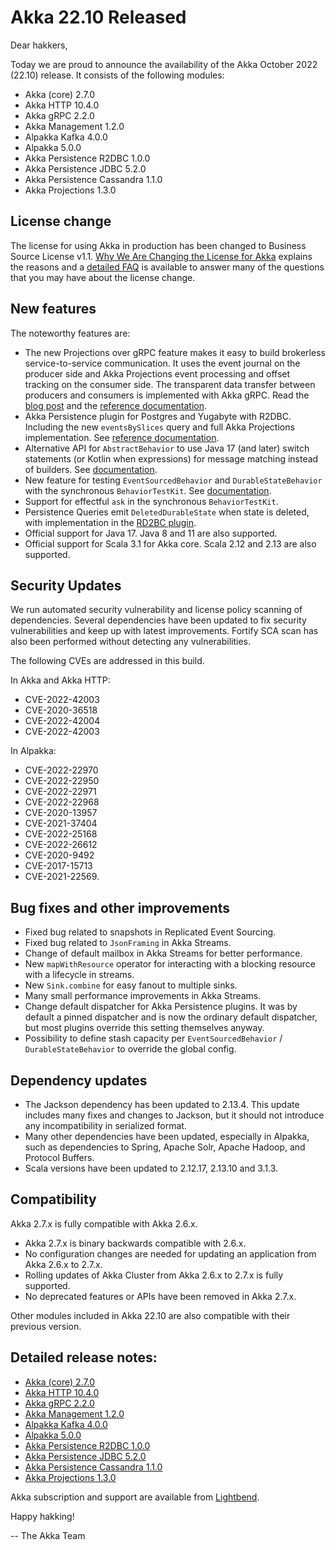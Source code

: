 # Akka 22.10 Released

Dear hakkers,

Today we are proud to announce the availability of the Akka October 2022 (22.10) release.
It consists of the following modules:

* Akka (core) 2.7.0
* Akka HTTP 10.4.0
* Akka gRPC 2.2.0
* Akka Management 1.2.0
* Alpakka Kafka 4.0.0
* Alpakka 5.0.0
* Akka Persistence R2DBC 1.0.0
* Akka Persistence JDBC 5.2.0
* Akka Persistence Cassandra 1.1.0
* Akka Projections 1.3.0

## License change

The license for using Akka in production has been changed to Business Source License v1.1.
[Why We Are Changing the License for Akka](https://www.lightbend.com/blog/why-we-are-changing-the-license-for-akka) explains the reasons and a [detailed FAQ](https://www.lightbend.com/akka/license-faq) is available to answer many of the questions that you may have about the license change.

## New features

The noteworthy features are:

* The new Projections over gRPC feature makes it easy to build brokerless service-to-service communication.
It uses the event journal on the producer side and Akka Projections event processing and offset tracking on the consumer side.
The transparent data transfer between producers and consumers is implemented with Akka gRPC.
Read the [blog post](https://www.lightbend.com/blog/ditch-the-message-broker-go-faster) and the [reference documentation](https://doc.akka.io/libraries/akka-projection/current/grpc.html).
* Akka Persistence plugin for Postgres and Yugabyte with R2DBC.
Including the new `eventsBySlices` query and full Akka Projections implementation.
See [reference documentation](https://doc.akka.io/libraries/akka-persistence-r2dbc/current/index.html).
* Alternative API for `AbstractBehavior` to use Java 17 (and later) switch statements (or Kotlin when expressions) for message matching instead of builders.
See [documentation](https://doc.akka.io/libraries/akka-core/current/typed/actors.html?language=java#abstractonmessagebehavior-api).
* New feature for testing `EventSourcedBehavior` and `DurableStateBehavior` with the synchronous `BehaviorTestKit`.
See [documentation](https://doc.akka.io/libraries/akka-core/current/typed/persistence-testing.html#unit-testing-with-the-behaviortestkit).
* Support for effectful `ask` in the synchronous `BehaviorTestKit`.
* Persistence Queries emit `DeletedDurableState` when state is deleted, with implementation in the [RD2BC plugin](https://doc.akka.io/libraries/akka-persistence-r2dbc/current/query.html#durable-state-queries).
* Official support for Java 17.
Java 8 and 11 are also supported.
* Official support for Scala 3.1 for Akka core.
Scala 2.12 and 2.13 are also supported.

## Security Updates

We run automated security vulnerability and license policy scanning of dependencies.
Several dependencies have been updated to fix security vulnerabilities and keep up with latest improvements.
Fortify SCA scan has also been performed without detecting any vulnerabilities.

The following CVEs are addressed in this build.

In Akka and Akka HTTP:

* CVE-2022-42003
* CVE-2020-36518
* CVE-2022-42004
* CVE-2022-42003

In Alpakka:

* CVE-2022-22970
* CVE-2022-22950
* CVE-2022-22971
* CVE-2022-22968
* CVE-2020-13957
* CVE-2021-37404
* CVE-2022-25168
* CVE-2022-26612
* CVE-2020-9492
* CVE-2017-15713
* CVE-2021-22569.

## Bug fixes and other improvements

* Fixed bug related to snapshots in Replicated Event Sourcing.
* Fixed bug related to `JsonFraming` in Akka Streams.
* Change of default mailbox in Akka Streams for better performance.
* New `mapWithResource` operator for interacting with a blocking resource with a lifecycle in streams.
* New `Sink.combine` for easy fanout to multiple sinks.
* Many small performance improvements in Akka Streams.
* Change default dispatcher for Akka Persistence plugins.
It was by default a pinned dispatcher and is now the ordinary default dispatcher, but most plugins override this setting themselves anyway.
* Possibility to define stash capacity per `EventSourcedBehavior` / `DurableStateBehavior` to override the global config.

## Dependency updates

* The Jackson dependency has been updated to 2.13.4.
This update includes many fixes and changes to Jackson, but it should not introduce any incompatibility in serialized format.
* Many other dependencies have been updated, especially in Alpakka, such as dependencies to Spring, Apache Solr, Apache Hadoop, and Protocol Buffers.
* Scala versions have been updated to 2.12.17, 2.13.10 and 3.1.3.

## Compatibility

Akka 2.7.x is fully compatible with Akka 2.6.x.

* Akka 2.7.x is binary backwards compatible with 2.6.x.
* No configuration changes are needed for updating an application from Akka 2.6.x to 2.7.x.
* Rolling updates of Akka Cluster from Akka 2.6.x to 2.7.x is fully supported.
* No deprecated features or APIs have been removed in Akka 2.7.x.

Other modules included in Akka 22.10 are also compatible with their previous version.

## Detailed release notes:

* [Akka (core) 2.7.0](https://github.com/akka/akka/releases/tag/v2.7.0)
* [Akka HTTP 10.4.0](https://github.com/akka/akka-http/releases/tag/v10.4.0)
* [Akka gRPC 2.2.0](https://github.com/akka/akka-grpc/releases/tag/v2.2.0)
* [Akka Management 1.2.0](https://github.com/akka/akka-management/releases/tag/v1.2.0)
* [Alpakka Kafka 4.0.0](https://github.com/akka/alpakka-kafka/releases/tag/v4.0.0)
* [Alpakka 5.0.0](https://github.com/akka/alpakka/releases/tag/v5.0.0)
* [Akka Persistence R2DBC 1.0.0](https://github.com/akka/akka-persistence-r2dbc/releases/tag/v1.0.0)
* [Akka Persistence JDBC 5.2.0](https://github.com/akka/akka-persistence-jdbc/releases/tag/v5.2.0)
* [Akka Persistence Cassandra 1.1.0](https://github.com/akka/akka-persistence-cassandra/releases/tag/v1.1.0)
* [Akka Projections 1.3.0](https://github.com/akka/akka-projection/releases/tag/v1.3.0)

Akka subscription and support are available from [Lightbend](https://www.lightbend.com/akka).

Happy hakking!

-- The Akka Team
